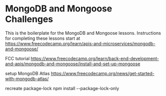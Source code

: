 # MongoDB and Mongoose Challenges

This is the boilerplate for the MongoDB and Mongoose lessons. Instructions for completing these lessons start at https://www.freecodecamp.org/learn/apis-and-microservices/mongodb-and-mongoose/


FCC tutorial
https://www.freecodecamp.org/learn/back-end-development-and-apis/mongodb-and-mongoose/install-and-set-up-mongoose

setup MongoDB Atlas
https://www.freecodecamp.org/news/get-started-with-mongodb-atlas/

recreate package-lock
npm install --package-lock-only